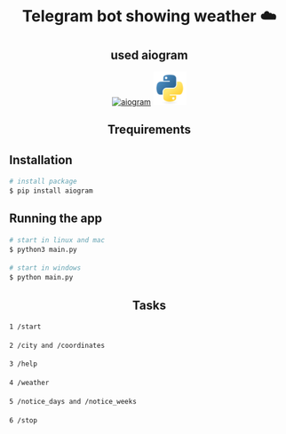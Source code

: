 <h1 align="center">Telegram bot showing weather ☁️</h1>

<h2 align="center">used aiogram</h2>
 <div align="center">
 <a href="https://docs.aiogram.dev/en/latest/index.html" target="aiogram"><img src="https://docs.aiogram.dev/en/latest/_static/logo.png" alt="aiogram" width="60" height="60"/></a>
 <a href="https://www.python.org" target="_blank" rel="noreferrer"> <img src="https://raw.githubusercontent.com/devicons/devicon/master/icons/python/python-original.svg" alt="python" width="60" height="60"/> </a>
 </div>




<h2 align="center">Trequirements</h2>

## Installation

````bash
# install package
$ pip install aiogram
````
## Running the app

```bash
# start in linux and mac
$ python3 main.py

# start in windows 
$ python main.py
```

<h2 align="center">Tasks</h2>

```bash
1 /start

2 /city and /coordinates

3 /help

4 /weather

5 /notice_days and /notice_weeks

6 /stop
```